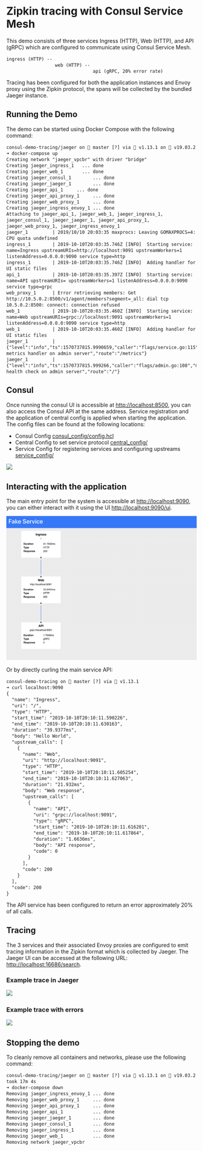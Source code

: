 # Zipkin tracing with Consul Service Mesh
This demo consists of three services Ingress (HTTP), Web (HTTP), and API (gRPC)  which are configured to communicate using Consul Service Mesh. 

```
ingress (HTTP) --
                  web (HTTP) --
                                api (gRPC, 20% error rate)
```

Tracing has been configured for both the application instances and Envoy proxy using the Zipkin protocol, the spans 
will be collected by the bundled Jaeger instance.

## Running the Demo
The demo can be started using Docker Compose with the following command:

```
consul-demo-tracing/jaeger on  master [?] via 🐹 v1.13.1 on 🐳 v19.03.2
➜ docker-compose up
Creating network "jaeger_vpcbr" with driver "bridge"
Creating jaeger_ingress_1   ... done
Creating jaeger_web_1       ... done
Creating jaeger_consul_1        ... done
Creating jaeger_jaeger_1        ... done
Creating jaeger_api_1     ... done
Creating jaeger_api_proxy_1     ... done
Creating jaeger_web_proxy_1     ... done
Creating jaeger_ingress_envoy_1 ... done
Attaching to jaeger_api_1, jaeger_web_1, jaeger_ingress_1, jaeger_consul_1, jaeger_jaeger_1, jaeger_api_proxy_1, jaeger_web_proxy_1, jaeger_ingress_envoy_1
jaeger_1         | 2019/10/10 20:03:35 maxprocs: Leaving GOMAXPROCS=4: CPU quota undefined
ingress_1        | 2019-10-10T20:03:35.746Z [INFO]  Starting service: name=Ingress upstreamURIs=http://localhost:9091 upstreamWorkers=1 listenAddress=0.0.0.0:9090 service type=http
ingress_1        | 2019-10-10T20:03:35.746Z [INFO]  Adding handler for UI static files
api_1            | 2019-10-10T20:03:35.397Z [INFO]  Starting service: name=API upstreamURIs= upstreamWorkers=1 listenAddress=0.0.0.0:9090 service type=grpc
web_proxy_1      | Error retrieving members: Get http://10.5.0.2:8500/v1/agent/members?segment=_all: dial tcp 10.5.0.2:8500: connect: connection refused
web_1            | 2019-10-10T20:03:35.460Z [INFO]  Starting service: name=Web upstreamURIs=grpc://localhost:9091 upstreamWorkers=1 listenAddress=0.0.0.0:9090 service type=http
web_1            | 2019-10-10T20:03:35.460Z [INFO]  Adding handler for UI static files
jaeger_1         | {"level":"info","ts":1570737815.9990659,"caller":"flags/service.go:115","msg":"Mounting metrics handler on admin server","route":"/metrics"}
jaeger_1         | {"level":"info","ts":1570737815.999266,"caller":"flags/admin.go:108","msg":"Mounting health check on admin server","route":"/"}
```

## Consul
Once running the consul UI is accessible at [http://localhost:8500](http://localhost:8500), you can also access the Consul API at the same address.
Service registration and the application of central config is applied when starting the application. The config files
can be found at the following locations:
* Consul Config [consul_config/config.hcl](consul_config/config.hcl)
* Central Config to set service protocol [central_config/](central_config/)
* Service Config for registering services and configuring upstreams [service_config/](service_config/)

![](images/consul-ui.png)

## Interacting with the application
The main entry point for the system is accessible at [http://localhost:9090](http://localhost:9090), you can either 
interact with it using the UI [http://localhost:9090/ui](http://localhost:9090/ui).

![](images/fake-ui.png)

Or by directly curling the main service API:

```
consul-demo-tracing on  master [?] via 🐹 v1.13.1
➜ curl localhost:9090
{
  "name": "Ingress",
  "uri": "/",
  "type": "HTTP",
  "start_time": "2019-10-10T20:10:11.590226",
  "end_time": "2019-10-10T20:10:11.630163",
  "duration": "39.9377ms",
  "body": "Hello World",
  "upstream_calls": [
    {
      "name": "Web",
      "uri": "http://localhost:9091",
      "type": "HTTP",
      "start_time": "2019-10-10T20:10:11.605254",
      "end_time": "2019-10-10T20:10:11.627063",
      "duration": "21.932ms",
      "body": "Web response",
      "upstream_calls": [
        {
          "name": "API",
          "uri": "grpc://localhost:9091",
          "type": "gRPC",
          "start_time": "2019-10-10T20:10:11.616201",
          "end_time": "2019-10-10T20:10:11.617864",
          "duration": "1.6636ms",
          "body": "API response",
          "code": 0
        }
      ],
      "code": 200
    }
  ],
  "code": 200
}
```

The API service has been configured to return an error approximately 20% of all calls.

## Tracing
The 3 services and their associated Envoy proxies are configured to emit tracing information in the Zipkin format which 
is collected by Jaeger. The Jaeger UI can be accessed at the following URL: [http://localhost:16686/search](http://localhost:16686/search).

### Example trace in Jaeger

![](jaeger.png)

### Example trace with errors

![](jaeger-with-error.png)

## Stopping the demo
To cleanly remove all containers and networks, please use the following command:

```
consul-demo-tracing/jaeger on  master [?] via 🐹 v1.13.1 on 🐳 v19.03.2 took 17m 4s
➜ docker-compose down
Removing jaeger_ingress_envoy_1 ... done
Removing jaeger_web_proxy_1     ... done
Removing jaeger_api_proxy_1     ... done
Removing jaeger_api_1           ... done
Removing jaeger_jaeger_1        ... done
Removing jaeger_consul_1        ... done
Removing jaeger_ingress_1       ... done
Removing jaeger_web_1           ... done
Removing network jaeger_vpcbr
```
